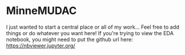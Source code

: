 # MinneMUDAC

I just wanted to start a central place or all of my work... Feel free to add things or do whatever you want here!
If you're trying to view the EDA notebook, you might need to put the github url here: https://nbviewer.jupyter.org/
